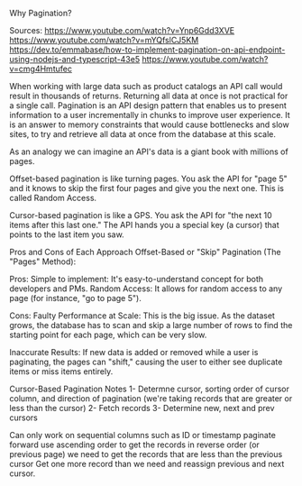 Why Pagination?

Sources: 
https://www.youtube.com/watch?v=Ynp6Gdd3XVE
https://www.youtube.com/watch?v=mYQfslCJ5KM
https://dev.to/emmabase/how-to-implement-pagination-on-api-endpoint-using-nodejs-and-typescript-43e5
https://www.youtube.com/watch?v=cmg4Hmtufec

When working with large data such as product catalogs an API call would result in thousands of returns. Returning all data at once is not practical for a single call.  Pagination is an API design pattern that enables us to present information to a user incrementally in chunks to improve user experience. It is an answer to memory constraints that would cause bottlenecks and slow sites, to try and retrieve all data at once from the database at this scale. 

As an analogy we can imagine an API's data is a giant book with millions of pages.

Offset-based pagination is like turning pages. You ask the API for "page 5" and it knows to skip the first four pages and give you the next one. This is called Random Access. 

Cursor-based pagination is like a GPS. You ask the API for "the next 10 items after this last one." The API hands you a special key (a cursor) that points to the last item you saw.


Pros and Cons of Each Approach
Offset-Based or "Skip" Pagination (The "Pages" Method):

Pros:
Simple to implement: It's easy-to-understand concept for both developers and PMs.
Random Access: It allows for random access to any page (for instance, "go to page 5").

Cons:
Faulty Performance at Scale: This is the big issue. As the dataset grows, the database has to scan and skip a large number of rows to find the starting point for each page, which can be very slow.

Inaccurate Results: If new data is added or removed while a user is paginating, the pages can "shift," causing the user to either see duplicate items or miss items entirely.


Cursor-Based Pagination Notes
1- Determne cursor, sorting order of cursor column, and direction of pagination (we're taking records that are greater or less than the cursor)
2- Fetch records
3- Determine new, next and prev cursors

Can only work on sequential columns such as ID or timestamp 
paginate forward use ascending order
to get the records in reverse order (or previous page) we need to get the records that are less than the previous cursor
Get one more record than we need and reassign previous and next cursor. 
